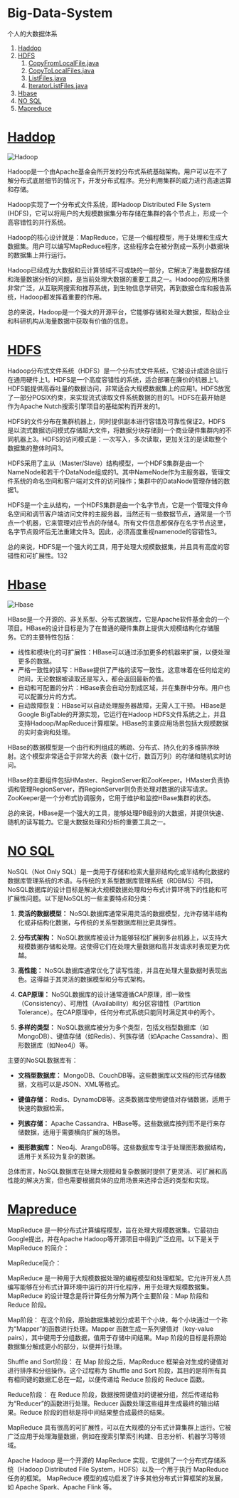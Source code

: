 # Big-Data-System
个人的大数据体系
1. [Haddop](https://github.com/HDZ12/Big-Data-System/blob/main/Hadoop/READEME.md#11%E7%AE%80%E4%BB%8B)
2. [HDFS](https://github.com/HDZ12/Big-Data-System/blob/main/HDFS/HDFS.md)
   1. [CopyFromLocalFile.java](https://github.com/HDZ12/Big-Data-System/blob/main/HDFS/code/CopyFromLocalFile.java)
   2. [CopyToLocalFiles.java](https://github.com/HDZ12/Big-Data-System/blob/main/HDFS/code/CopyToLocalFiles.java)
   3. [ListFiles.java](https://github.com/HDZ12/Big-Data-System/blob/main/HDFS/code/ListFiles.java)
   4. [IteratorListFiles.java](https://github.com/HDZ12/Big-Data-System/blob/main/HDFS/code/IteratorListFiles.java)
3. [Hbase](https://github.com/HDZ12/Big-Data-System/blob/main/Hbase/READEME.md)
4. [NO SQL](https://github.com/HDZ12/Big-Data-System/blob/main/No%20SQL/READEME.md)
5. [Mapreduce](https://github.com/HDZ12/Big-Data-System/blob/main/Mapreduce/READEME.md)
# [Haddop](https://github.com/HDZ12/Big-Data-System/blob/main/Hadoop/READEME.md#11%E7%AE%80%E4%BB%8B)
![Hadoop](https://github.com/HDZ12/Big-Data-System/assets/99587726/d0e93856-1ea1-4bf5-9c48-0f3c430e1d26)

Hadoop是一个由Apache基金会所开发的分布式系统基础架构。用户可以在不了解分布式底层细节的情况下，开发分布式程序。充分利用集群的威力进行高速运算和存储。

Hadoop实现了一个分布式文件系统，即Hadoop Distributed File System (HDFS)，它可以将用户的大规模数据集分布存储在集群的各个节点上，形成一个高容错性的并行系统。

Hadoop的核心设计就是：MapReduce，它是一个编程模型，用于处理和生成大数据集。用户可以编写MapReduce程序，这些程序会在被分割成一系列小数据块的数据集上并行运行。

Hadoop已经成为大数据和云计算领域不可或缺的一部分，它解决了海量数据存储和海量数据分析的问题，是当前处理大数据的重要工具之一。Hadoop的应用场景非常广泛，从互联网搜索和推荐系统，到生物信息学研究，再到数据仓库和报告系统，Hadoop都发挥着重要的作用。

总的来说，Hadoop是一个强大的开源平台，它能够存储和处理大数据，帮助企业和科研机构从海量数据中获取有价值的信息。
# [HDFS](https://github.com/HDZ12/Big-Data-System/blob/main/HDFS/HDFS.md)
Hadoop分布式文件系统（HDFS）是一个分布式文件系统，它被设计成适合运行在通用硬件上1。HDFS是一个高度容错性的系统，适合部署在廉价的机器上1。HDFS能提供高吞吐量的数据访问，非常适合大规模数据集上的应用1。HDFS放宽了一部分POSIX约束，来实现流式读取文件系统数据的目的1。HDFS在最开始是作为Apache Nutch搜索引擎项目的基础架构而开发的1。

HDFS的文件分布在集群机器上，同时提供副本进行容错及可靠性保证2。HDFS是以流式数据访问模式存储超大文件，将数据分块存储到一个商业硬件集群内的不同机器上3。HDFS的访问模式是：一次写入，多次读取，更加关注的是读取整个数据集的整体时间3。

HDFS采用了主从（Master/Slave）结构模型，一个HDFS集群是由一个NameNode和若干个DataNode组成的1。其中NameNode作为主服务器，管理文件系统的命名空间和客户端对文件的访问操作；集群中的DataNode管理存储的数据1。

HDFS是一个主从结构，一个HDFS集群是由一个名字节点，它是一个管理文件命名空间和调节客户端访问文件的主服务器，当然还有一些数据节点，通常是一个节点一个机器，它来管理对应节点的存储4。所有文件信息都保存在名字节点这里，名字节点毁坏后无法重建文件3。因此，必须高度重视namenode的容错性3。

总的来说，HDFS是一个强大的工具，用于处理大规模数据集，并且具有高度的容错性和可扩展性。132
# [Hbase](https://github.com/HDZ12/Big-Data-System/blob/main/Hbase/READEME.md)
![Hbase](https://github.com/HDZ12/Big-Data-System/assets/99587726/01161b9e-daef-4afe-be1a-8f49ef8d6a18)

HBase是一个开源的、非关系型、分布式数据库，它是Apache软件基金会的一个项目。HBase的设计目标是为了在普通的硬件集群上提供大规模结构化存储服务。它的主要特性包括：
- 线性和模块化的可扩展性：HBase可以通过添加更多的机器来扩展，以便处理更多的数据。
- 严格一致性的读写：HBase提供了严格的读写一致性，这意味着在任何给定的时间，无论数据被读取还是写入，都会返回最新的值。
- 自动和可配置的分片：HBase表会自动分割成区域，并在集群中分布。用户也可以配置分片的方式。
- 自动故障恢复：HBase可以自动处理服务器故障，无需人工干预。
HBase是Google BigTable的开源实现，它运行在Hadoop HDFS文件系统之上，并且支持Hadoop/MapReduce计算框架。HBase的主要应用场景包括大规模数据的实时查询和处理。

HBase的数据模型是一个由行和列组成的稀疏、分布式、持久化的多维排序映射。这个模型非常适合于非常大的表（数十亿行，数百万列）的存储和随机实时访问。

HBase的主要组件包括HMaster、RegionServer和ZooKeeper。HMaster负责协调和管理RegionServer，而RegionServer则负责处理对数据的读写请求。ZooKeeper是一个分布式协调服务，它用于维护和监控HBase集群的状态。

总的来说，HBase是一个强大的工具，能够处理PB级别的大数据，并提供快速、随机的读写能力。它是大数据处理和分析的重要工具之一。
# [NO SQL](https://github.com/HDZ12/Big-Data-System/blob/main/No%20SQL/READEME.md)
NoSQL（Not Only SQL）是一类用于存储和检索大量非结构化或半结构化数据的数据库管理系统的术语。与传统的关系型数据库管理系统（RDBMS）不同，NoSQL数据库的设计目标是解决大规模数据处理和分布式计算环境下的性能和可扩展性问题。以下是NoSQL的一些主要特点和分类：

1. **灵活的数据模型：** NoSQL数据库通常采用灵活的数据模型，允许存储半结构化或非结构化数据，与传统的关系型数据库相比更具弹性。

2. **分布式架构：** NoSQL数据库被设计为能够轻松扩展到多台机器上，以支持大规模数据存储和处理。这使得它们在处理大量数据和高并发请求时表现更为优越。

3. **高性能：** NoSQL数据库通常优化了读写性能，并且在处理大量数据时表现出色。这得益于其灵活的数据模型和分布式架构。

4. **CAP原理：** NoSQL数据库的设计通常遵循CAP原理，即一致性（Consistency）、可用性（Availability）和分区容错性（Partition Tolerance）。在CAP原理中，任何分布式系统只能同时满足其中的两个。

5. **多样的类型：** NoSQL数据库被分为多个类型，包括文档型数据库（如MongoDB）、键值存储（如Redis）、列族存储（如Apache Cassandra）、图形数据库（如Neo4j）等。

主要的NoSQL数据库有：

- **文档型数据库：** MongoDB、CouchDB等。这些数据库以文档的形式存储数据，文档可以是JSON、XML等格式。

- **键值存储：** Redis、DynamoDB等。这类数据库使用键值对存储数据，适用于快速的数据检索。

- **列族存储：** Apache Cassandra、HBase等。这些数据库按列而不是行来存储数据，适用于需要横向扩展的场景。

- **图形数据库：** Neo4j、ArangoDB等。这些数据库专注于处理图形数据结构，适用于关系较为复杂的数据。

总体而言，NoSQL数据库在处理大规模和复杂数据时提供了更灵活、可扩展和高性能的解决方案，但也需要根据具体的应用场景来选择合适的类型和实现。
# [Mapreduce](https://github.com/HDZ12/Big-Data-System/blob/main/Mapreduce/READEME.md)
MapReduce 是一种分布式计算编程模型，旨在处理大规模数据集。它最初由Google提出，并在Apache Hadoop等开源项目中得到广泛应用。以下是关于 MapReduce 的简介：

MapReduce简介：

MapReduce 是一种用于大规模数据处理的编程模型和处理框架。它允许开发人员编写能够在分布式计算环境中运行的并行化程序，用于处理大规模数据集。MapReduce 的设计理念是将计算任务分解为两个主要阶段：Map 阶段和 Reduce 阶段。

Map阶段： 在这个阶段，原始数据集被划分成若干个小块，每个小块通过一个称为“Mapper”的函数进行处理。Mapper 函数生成一系列键值对（key-value pairs），其中键用于分组数据，值用于存储中间结果。Map 阶段的目标是将原始数据集分解成更小的部分，以便并行处理。

Shuffle and Sort阶段： 在 Map 阶段之后，MapReduce 框架会对生成的键值对进行排序和分组操作。这个过程称为 Shuffle and Sort 阶段，其目的是将所有具有相同键的数据汇总在一起，以便传递给 Reduce 阶段的 Reduce 函数。

Reduce阶段： 在 Reduce 阶段，数据按照键值对的键被分组，然后传递给称为“Reducer”的函数进行处理。Reducer 函数处理这些组并生成最终的输出结果。Reduce 阶段的目标是将中间结果整合成最终的结果。

MapReduce 具有很高的可扩展性，可以在大规模的分布式计算集群上运行。它被广泛应用于处理海量数据，例如在搜索引擎索引构建、日志分析、机器学习等领域。

Apache Hadoop 是一个开源的 MapReduce 实现，它提供了一个分布式存储系统（Hadoop Distributed File System，HDFS）以及一个用于执行 MapReduce 任务的框架。 MapReduce 模型的成功启发了许多其他分布式计算框架的发展，如 Apache Spark、Apache Flink 等。






